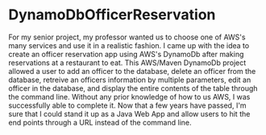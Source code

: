 # DynamoDbOfficerReservation


For my senior project, my professor wanted us to choose one of AWS's many services and use it in a realistic fashion. I came up with the idea to create an officer reservation app using AWS's DynamoDb after making reservations at a restaurant to eat. This AWS/Maven DynamoDb project allowed a user to add an officer to the database, delete an officer from the database, retreive an officers information by multiple parameters, edit an officer in the database, and display the entire contents of the table through the command line. Without any prior knowledge of how to us AWS, I was successfully able to complete it. Now that a few years have passed, I'm sure that I could stand it up as a Java Web App and allow users to hit the end points through a URL instead of the command line.

